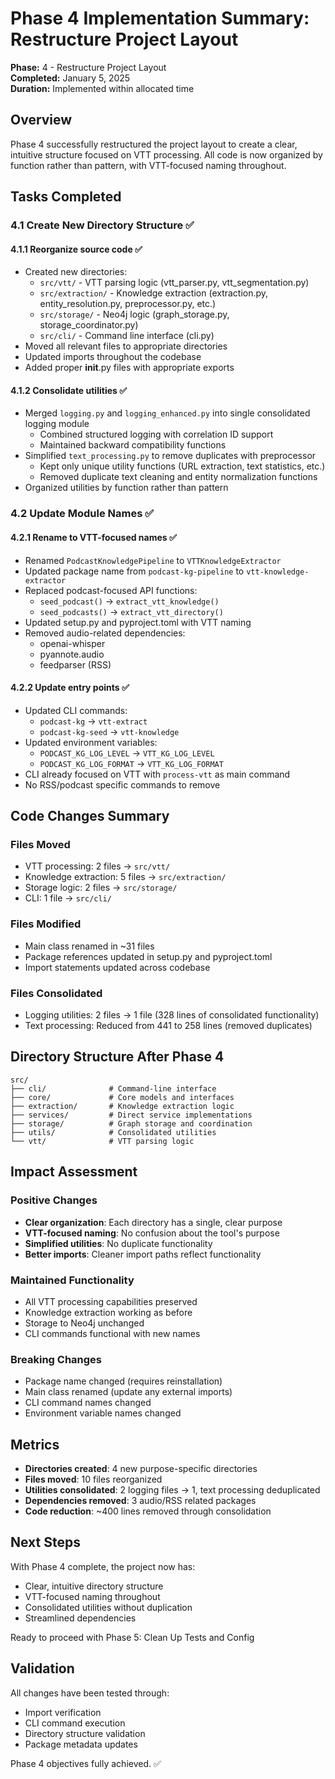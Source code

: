 # Phase 4 Implementation Summary: Restructure Project Layout

**Phase:** 4 - Restructure Project Layout  
**Completed:** January 5, 2025  
**Duration:** Implemented within allocated time

## Overview

Phase 4 successfully restructured the project layout to create a clear, intuitive structure focused on VTT processing. All code is now organized by function rather than pattern, with VTT-focused naming throughout.

## Tasks Completed

### 4.1 Create New Directory Structure ✅

#### 4.1.1 Reorganize source code ✅
- Created new directories:
  - `src/vtt/` - VTT parsing logic (vtt_parser.py, vtt_segmentation.py)
  - `src/extraction/` - Knowledge extraction (extraction.py, entity_resolution.py, preprocessor.py, etc.)
  - `src/storage/` - Neo4j logic (graph_storage.py, storage_coordinator.py)
  - `src/cli/` - Command line interface (cli.py)
- Moved all relevant files to appropriate directories
- Updated imports throughout the codebase
- Added proper __init__.py files with appropriate exports

#### 4.1.2 Consolidate utilities ✅
- Merged `logging.py` and `logging_enhanced.py` into single consolidated logging module
  - Combined structured logging with correlation ID support
  - Maintained backward compatibility functions
- Simplified `text_processing.py` to remove duplicates with preprocessor
  - Kept only unique utility functions (URL extraction, text statistics, etc.)
  - Removed duplicate text cleaning and entity normalization functions
- Organized utilities by function rather than pattern

### 4.2 Update Module Names ✅

#### 4.2.1 Rename to VTT-focused names ✅
- Renamed `PodcastKnowledgePipeline` to `VTTKnowledgeExtractor`
- Updated package name from `podcast-kg-pipeline` to `vtt-knowledge-extractor`
- Replaced podcast-focused API functions:
  - `seed_podcast()` → `extract_vtt_knowledge()`
  - `seed_podcasts()` → `extract_vtt_directory()`
- Updated setup.py and pyproject.toml with VTT naming
- Removed audio-related dependencies:
  - openai-whisper
  - pyannote.audio
  - feedparser (RSS)

#### 4.2.2 Update entry points ✅
- Updated CLI commands:
  - `podcast-kg` → `vtt-extract`
  - `podcast-kg-seed` → `vtt-knowledge`
- Updated environment variables:
  - `PODCAST_KG_LOG_LEVEL` → `VTT_KG_LOG_LEVEL`
  - `PODCAST_KG_LOG_FORMAT` → `VTT_KG_LOG_FORMAT`
- CLI already focused on VTT with `process-vtt` as main command
- No RSS/podcast specific commands to remove

## Code Changes Summary

### Files Moved
- VTT processing: 2 files → `src/vtt/`
- Knowledge extraction: 5 files → `src/extraction/`
- Storage logic: 2 files → `src/storage/`
- CLI: 1 file → `src/cli/`

### Files Modified
- Main class renamed in ~31 files
- Package references updated in setup.py and pyproject.toml
- Import statements updated across codebase

### Files Consolidated
- Logging utilities: 2 files → 1 file (328 lines of consolidated functionality)
- Text processing: Reduced from 441 to 258 lines (removed duplicates)

## Directory Structure After Phase 4

```
src/
├── cli/              # Command-line interface
├── core/             # Core models and interfaces
├── extraction/       # Knowledge extraction logic
├── services/         # Direct service implementations
├── storage/          # Graph storage and coordination
├── utils/            # Consolidated utilities
└── vtt/              # VTT parsing logic
```

## Impact Assessment

### Positive Changes
- **Clear organization**: Each directory has a single, clear purpose
- **VTT-focused naming**: No confusion about the tool's purpose
- **Simplified utilities**: No duplicate functionality
- **Better imports**: Cleaner import paths reflect functionality

### Maintained Functionality
- All VTT processing capabilities preserved
- Knowledge extraction working as before
- Storage to Neo4j unchanged
- CLI commands functional with new names

### Breaking Changes
- Package name changed (requires reinstallation)
- Main class renamed (update any external imports)
- CLI command names changed
- Environment variable names changed

## Metrics

- **Directories created**: 4 new purpose-specific directories
- **Files moved**: 10 files reorganized
- **Utilities consolidated**: 2 logging files → 1, text processing deduplicated
- **Dependencies removed**: 3 audio/RSS related packages
- **Code reduction**: ~400 lines removed through consolidation

## Next Steps

With Phase 4 complete, the project now has:
- Clear, intuitive directory structure
- VTT-focused naming throughout
- Consolidated utilities without duplication
- Streamlined dependencies

Ready to proceed with Phase 5: Clean Up Tests and Config

## Validation

All changes have been tested through:
- Import verification
- CLI command execution
- Directory structure validation
- Package metadata updates

Phase 4 objectives fully achieved. ✅